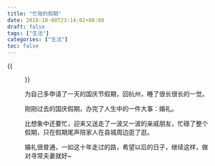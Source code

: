 ```yaml
---
title: "忙碌的假期"
date: 2018-10-08T23:14:02+08:00
draft: false
tags: ["生活"]
categories: ["生活"]
toc: false
---
```

{{<figure src="/images/20181006-shuyuan.jpeg">}}

<!--more-->

为自己多申请了一天的国庆节假期，回杭州，睡了很长很长的一觉。

刚刚过去的国庆假期，办完了人生中的一件大事：婚礼。

比想象中还要忙，迎来又送走了一波又一波的亲戚朋友，忙碌了整个假期，只在假期尾声陪家人在县城周边逛了逛。  

婚礼很普通，一如这十年走过的路，希望以后的日子，继续这样，做对寻常夫妻就好~
